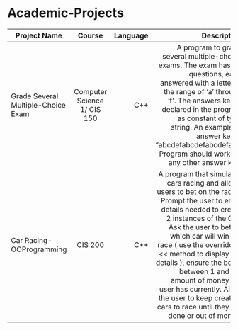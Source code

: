 # Academic-Projects

| Project Name  | Course        | Language | Description |
| ------------- |:-------------:| --------:| -----------:|
| Grade Several Multiple-Choice Exam| Computer Science 1/ CIS 150 | C++ | A program to grade several multiple-choice exams. The exam has 20 questions, each answered with a letter in the range of ‘a’ through ‘f’. The answers key is declared in the program as constant of type string. An example of answer key is “abcdefabcdefabcdefab”. Program should work for any other answer key. |
| Car Racing-OOProgramming | CIS 200 | C++ | A program that simulates cars racing and allows users to bet on the races. Prompt the user to enter details needed to create 2 instances of the Car. Ask the user to bet on which car will win the race ( use the overridden << method to display car details ), ensure the bet is between 1 and the amount of money the user has currently. Allow the user to keep creating cars to race until they are done or out of money. |

